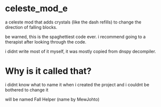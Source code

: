 # celeste_mod_e
a celeste mod that adds crystals (like the dash refills) to change the direction of falling blocks.

be warned, this is the spaghettiest code ever.
i recommend going to a therapist after looking through the code.

i didnt write most of it myself, it was mostly copied from dnspy decompiler.

# Why is it called that?
i didnt know what to name it when i created the project and i couldnt be bothered to change it

will be named Fall Helper (name by MewJohto)
